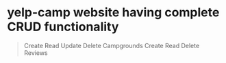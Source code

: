 # yelp-camp website having complete CRUD functionality 
> Create Read Update Delete Campgrounds
> Create Read Delete Reviews
